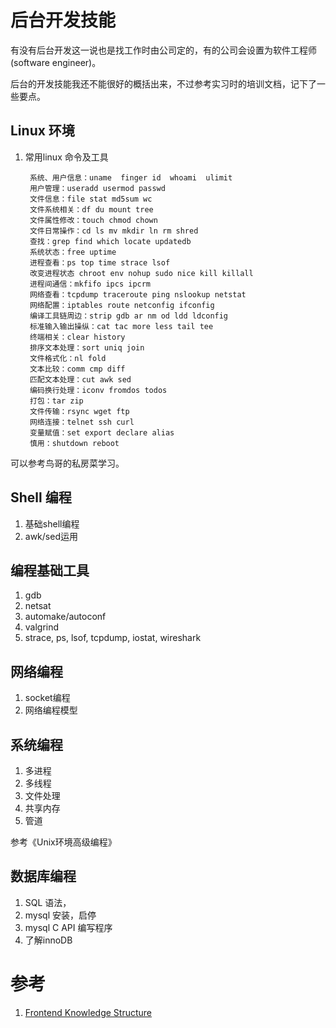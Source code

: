 # 后台开发技能

有没有后台开发这一说也是找工作时由公司定的，有的公司会设置为软件工程师(software engineer)。

后台的开发技能我还不能很好的概括出来，不过参考实习时的培训文档，记下了一些要点。

## Linux 环境

1. 常用linux 命令及工具

        系统、用户信息：uname  finger id  whoami  ulimit
        用户管理：useradd usermod passwd 
        文件信息：file stat md5sum wc
        文件系统相关：df du mount tree
        文件属性修改：touch chmod chown
        文件日常操作：cd ls mv mkdir ln rm shred
        查找：grep find which locate updatedb
        系统状态：free uptime
        进程查看：ps top time strace lsof
        改变进程状态 chroot env nohup sudo nice kill killall
        进程间通信：mkfifo ipcs ipcrm
        网络查看：tcpdump traceroute ping nslookup netstat
        网络配置：iptables route netconfig ifconfig
        编译工具链周边：strip gdb ar nm od ldd ldconfig
        标准输入输出操纵：cat tac more less tail tee
        终端相关：clear history
        排序文本处理：sort uniq join
        文件格式化：nl fold
        文本比较：comm cmp diff
        匹配文本处理：cut awk sed 
        编码换行处理：iconv fromdos todos
        打包：tar zip
        文件传输：rsync wget ftp
        网络连接：telnet ssh curl
        变量赋值：set export declare alias
        慎用：shutdown reboot

可以参考鸟哥的私房菜学习。

## Shell 编程

1. 基础shell编程
2. awk/sed运用

## 编程基础工具

1. gdb
2. netsat
3. automake/autoconf
4. valgrind
5. strace, ps, lsof, tcpdump, iostat, wireshark

## 网络编程

1. socket编程
2. 网络编程模型

## 系统编程

1. 多进程
2. 多线程
3. 文件处理
4. 共享内存
5. 管道

参考《Unix环境高级编程》

## 数据库编程

1. SQL 语法， 
2. mysql 安装，启停
3. mysql C API 编写程序
4. 了解innoDB

# 参考

1. [Frontend Knowledge Structure](http://html5ify.com/fks/)
